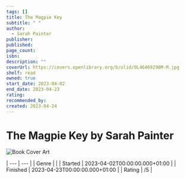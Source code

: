 ```yaml
---
tags: []
title: The Magpie Key
subtitle: " "
author:
  - Sarah Painter
publisher: 
published: 
page_count: 
isbn: 
description: ""
coverUrl: https://covers.openlibrary.org/b/olid/OL46469298M-M.jpg
shelf: read
owned: true
start_date: 2023-04-02
end_date: 2023-04-23
rating: 
recommended_by: 
created: 2023-04-24
---
```


# The Magpie Key by Sarah Painter

![Book Cover Art](https://covers.openlibrary.org/b/olid/OL46469298M-M.jpg)


| --- | --- |
| Genre |  |
| Started | 2023-04-02T00:00:00.000+01:00 |
| Finished | 2023-04-23T00:00:00.000+01:00 |
| Rating | /5 |

